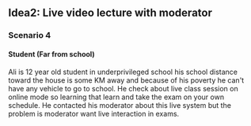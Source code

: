 ## Idea2: Live video lecture with moderator
### Scenario 4
#### Student (Far from school)

Ali is 12 year old student in underprivileged school his school distance toward the house is some KM away and because of his poverty he can't have any vehicle to go to school. He check about live class session on online mode so learning that learn and take the exam on your own schedule. He contacted his moderator about this live system but the problem is moderator want live interaction in exams.
